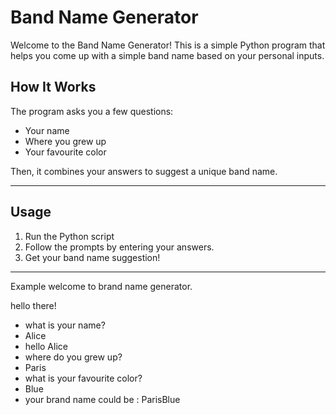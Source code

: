 # Band Name Generator

Welcome to the Band Name Generator! This is a simple Python program that helps you come up with a simple band name based on your personal inputs.

## How It Works

The program asks you a few questions:
- Your name
- Where you grew up
- Your favourite color

Then, it combines your answers to suggest a unique band name.

-------------------------------------------
## Usage
1. Run the Python script
2. Follow the prompts by entering your answers.
3. Get your band name suggestion!

-------------------------------------------
Example
welcome to brand name generator.

hello there!

- what is your name?
- Alice
- hello Alice
- where do you grew up?
- Paris
- what is your favourite color?
- Blue
- your brand name could be : ParisBlue
